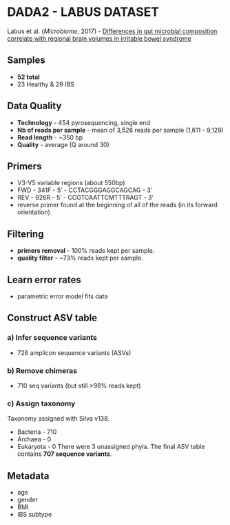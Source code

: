 # DADA2 - LABUS DATASET

Labus et al. (_Microbiome_, 2017) - [Differences in gut microbial composition correlate with regional brain volumes in irritable bowel syndrome][1]

[1]: https://microbiomejournal.biomedcentral.com/articles/10.1186/s40168-017-0260-z


## Samples
- **52 total**
- 23 Healthy & 29 IBS

## Data Quality
- **Technology** - 454 pyrosequencing, single end
- **Nb of reads per sample** - mean of 3,526 reads per sample (1,611 - 9,129)
- **Read length** - ~350 bp
- **Quality** - average (Q around 30)

## Primers
- V3-V5 variable regions (about 550bp)
- FWD - 341F - 5’ - CCTACGGGAGGCAGCAG - 3’
- REV -  926R - 5’ - CCGTCAATTCMTTTRAGT - 3’
- reverse primer found at the beginning of all of the reads (in its forward orientation)

## Filtering
- **primers removal** - 100% reads kept per sample.
- **quality filter** - \~73% reads kept per sample.

## Learn error rates
- parametric error model fits data

## Construct ASV table
### a) Infer sequence variants
- 726 amplicon sequence variants (ASVs)

### b) Remove chimeras
- 710 seq variants (but still >98% reads kept)

### c) Assign taxonomy
Taxonomy assigned with Silva v138.
- Bacteria - 710
- Archaea - 0
- Eukaryota - 0
There were 3 unassigned phyla. The final ASV table contains **707 sequence variants**.

## Metadata
- age
- gender
- BMI
- IBS subtype